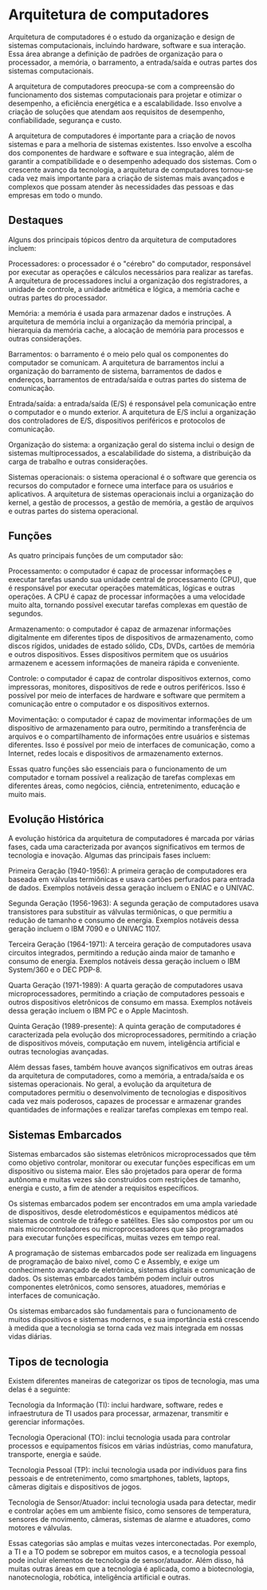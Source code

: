 # Arquitetura de computadores

Arquitetura de computadores é o estudo da organização e design de sistemas computacionais, incluindo hardware, software e sua interação. Essa área abrange a definição de padrões de organização para o processador, a memória, o barramento, a entrada/saída e outras partes dos sistemas computacionais.

A arquitetura de computadores preocupa-se com a compreensão do funcionamento dos sistemas computacionais para projetar e otimizar o desempenho, a eficiência energética e a escalabilidade. Isso envolve a criação de soluções que atendam aos requisitos de desempenho, confiabilidade, segurança e custo.

A arquitetura de computadores é importante para a criação de novos sistemas e para a melhoria de sistemas existentes. Isso envolve a escolha dos componentes de hardware e software e sua integração, além de garantir a compatibilidade e o desempenho adequado dos sistemas. Com o crescente avanço da tecnologia, a arquitetura de computadores tornou-se cada vez mais importante para a criação de sistemas mais avançados e complexos que possam atender às necessidades das pessoas e das empresas em todo o mundo.

## Destaques

Alguns dos principais tópicos dentro da arquitetura de computadores incluem:

Processadores: o processador é o "cérebro" do computador, responsável por executar as operações e cálculos necessários para realizar as tarefas. A arquitetura de processadores inclui a organização dos registradores, a unidade de controle, a unidade aritmética e lógica, a memória cache e outras partes do processador.

Memória: a memória é usada para armazenar dados e instruções. A arquitetura de memória inclui a organização da memória principal, a hierarquia da memória cache, a alocação de memória para processos e outras considerações.

Barramentos: o barramento é o meio pelo qual os componentes do computador se comunicam. A arquitetura de barramentos inclui a organização do barramento de sistema, barramentos de dados e endereços, barramentos de entrada/saída e outras partes do sistema de comunicação.

Entrada/saída: a entrada/saída (E/S) é responsável pela comunicação entre o computador e o mundo exterior. A arquitetura de E/S inclui a organização dos controladores de E/S, dispositivos periféricos e protocolos de comunicação.

Organização do sistema: a organização geral do sistema inclui o design de sistemas multiprocessados, a escalabilidade do sistema, a distribuição da carga de trabalho e outras considerações.

Sistemas operacionais: o sistema operacional é o software que gerencia os recursos do computador e fornece uma interface para os usuários e aplicativos. A arquitetura de sistemas operacionais inclui a organização do kernel, a gestão de processos, a gestão de memória, a gestão de arquivos e outras partes do sistema operacional.

## Funções

As quatro principais funções de um computador são:

Processamento: o computador é capaz de processar informações e executar tarefas usando sua unidade central de processamento (CPU), que é responsável por executar operações matemáticas, lógicas e outras operações. A CPU é capaz de processar informações a uma velocidade muito alta, tornando possível executar tarefas complexas em questão de segundos.

Armazenamento: o computador é capaz de armazenar informações digitalmente em diferentes tipos de dispositivos de armazenamento, como discos rígidos, unidades de estado sólido, CDs, DVDs, cartões de memória e outros dispositivos. Esses dispositivos permitem que os usuários armazenem e acessem informações de maneira rápida e conveniente.

Controle: o computador é capaz de controlar dispositivos externos, como impressoras, monitores, dispositivos de rede e outros periféricos. Isso é possível por meio de interfaces de hardware e software que permitem a comunicação entre o computador e os dispositivos externos.

Movimentação: o computador é capaz de movimentar informações de um dispositivo de armazenamento para outro, permitindo a transferência de arquivos e o compartilhamento de informações entre usuários e sistemas diferentes. Isso é possível por meio de interfaces de comunicação, como a Internet, redes locais e dispositivos de armazenamento externos.

Essas quatro funções são essenciais para o funcionamento de um computador e tornam possível a realização de tarefas complexas em diferentes áreas, como negócios, ciência, entretenimento, educação e muito mais.

## Evolução Histórica

A evolução histórica da arquitetura de computadores é marcada por várias fases, cada uma caracterizada por avanços significativos em termos de tecnologia e inovação. Algumas das principais fases incluem:

Primeira Geração (1940-1956): A primeira geração de computadores era baseada em válvulas termiônicas e usava cartões perfurados para entrada de dados. Exemplos notáveis dessa geração incluem o ENIAC e o UNIVAC.

Segunda Geração (1956-1963): A segunda geração de computadores usava transistores para substituir as válvulas termiônicas, o que permitiu a redução de tamanho e consumo de energia. Exemplos notáveis dessa geração incluem o IBM 7090 e o UNIVAC 1107.

Terceira Geração (1964-1971): A terceira geração de computadores usava circuitos integrados, permitindo a redução ainda maior de tamanho e consumo de energia. Exemplos notáveis dessa geração incluem o IBM System/360 e o DEC PDP-8.

Quarta Geração (1971-1989): A quarta geração de computadores usava microprocessadores, permitindo a criação de computadores pessoais e outros dispositivos eletrônicos de consumo em massa. Exemplos notáveis dessa geração incluem o IBM PC e o Apple Macintosh.

Quinta Geração (1989-presente): A quinta geração de computadores é caracterizada pela evolução dos microprocessadores, permitindo a criação de dispositivos móveis, computação em nuvem, inteligência artificial e outras tecnologias avançadas.

Além dessas fases, também houve avanços significativos em outras áreas da arquitetura de computadores, como a memória, a entrada/saída e os sistemas operacionais. No geral, a evolução da arquitetura de computadores permitiu o desenvolvimento de tecnologias e dispositivos cada vez mais poderosos, capazes de processar e armazenar grandes quantidades de informações e realizar tarefas complexas em tempo real.

## Sistemas Embarcados

Sistemas embarcados são sistemas eletrônicos microprocessados que têm como objetivo controlar, monitorar ou executar funções específicas em um dispositivo ou sistema maior. Eles são projetados para operar de forma autônoma e muitas vezes são construídos com restrições de tamanho, energia e custo, a fim de atender a requisitos específicos.

Os sistemas embarcados podem ser encontrados em uma ampla variedade de dispositivos, desde eletrodomésticos e equipamentos médicos até sistemas de controle de tráfego e satélites. Eles são compostos por um ou mais microcontroladores ou microprocessadores que são programados para executar funções específicas, muitas vezes em tempo real.

A programação de sistemas embarcados pode ser realizada em linguagens de programação de baixo nível, como C e Assembly, e exige um conhecimento avançado de eletrônica, sistemas digitais e comunicação de dados. Os sistemas embarcados também podem incluir outros componentes eletrônicos, como sensores, atuadores, memórias e interfaces de comunicação.

Os sistemas embarcados são fundamentais para o funcionamento de muitos dispositivos e sistemas modernos, e sua importância está crescendo à medida que a tecnologia se torna cada vez mais integrada em nossas vidas diárias.

## Tipos de tecnologia

Existem diferentes maneiras de categorizar os tipos de tecnologia, mas uma delas é a seguinte:

Tecnologia da Informação (TI): inclui hardware, software, redes e infraestrutura de TI usados para processar, armazenar, transmitir e gerenciar informações.

Tecnologia Operacional (TO): inclui tecnologia usada para controlar processos e equipamentos físicos em várias indústrias, como manufatura, transporte, energia e saúde.

Tecnologia Pessoal (TP): inclui tecnologia usada por indivíduos para fins pessoais e de entretenimento, como smartphones, tablets, laptops, câmeras digitais e dispositivos de jogos.

Tecnologia de Sensor/Atuador: inclui tecnologia usada para detectar, medir e controlar ações em um ambiente físico, como sensores de temperatura, sensores de movimento, câmeras, sistemas de alarme e atuadores, como motores e válvulas.

Essas categorias são amplas e muitas vezes interconectadas. Por exemplo, a TI e a TO podem se sobrepor em muitos casos, e a tecnologia pessoal pode incluir elementos de tecnologia de sensor/atuador. Além disso, há muitas outras áreas em que a tecnologia é aplicada, como a biotecnologia, nanotecnologia, robótica, inteligência artificial e outras.
